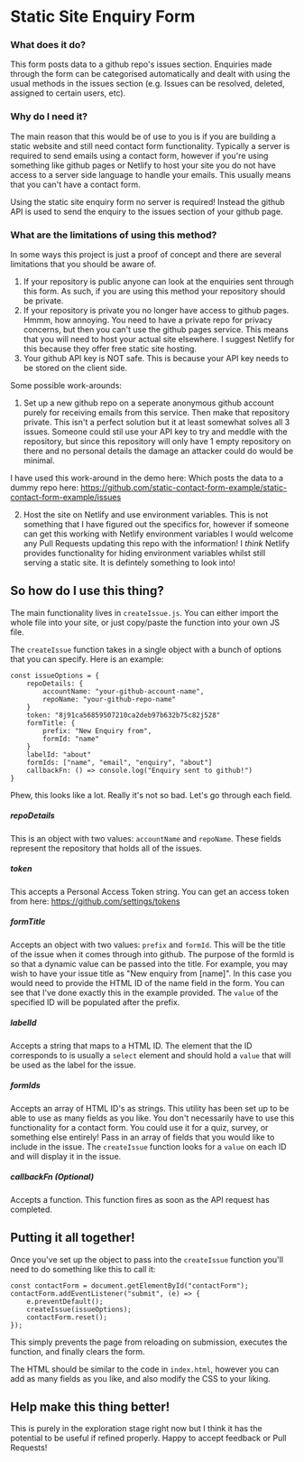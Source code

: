 # Static Site Enquiry Form

### What does it do?

This form posts data to a github repo's issues section. Enquiries made through the form can be categorised automatically and dealt with using the usual methods in the issues section (e.g. Issues can be resolved, deleted, assigned to certain users, etc).

### Why do I need it?

The main reason that this would be of use to you is if you are building a static website and still need contact form functionality. Typically a server is required to send emails using a contact form, however if you're using something like github pages or Netlify to host your site you do not have access to a server side language to handle your emails. This usually means that you can't have a contact form. 

Using the static site enquiry form no server is required! Instead the github API is used to send the enquiry to the issues section of your github page. 

### What are the limitations of using this method?

In some ways this project is just a proof of concept and there are several limitations that you should be aware of.

1. If your repository is public anyone can look at the enquiries sent through this form. As such, if you are using this method your repository should be private.
2. If your repository is private you no longer have access to github pages. Hmmm, how annoying. You need to have a private repo for privacy concerns, but then you can't use the github pages service. This means that you will need to host your actual site elsewhere. I suggest Netlify for this because they offer free static site hosting. 
3. Your github API key is NOT safe. This is because your API key needs to be stored on the client side. 

Some possible work-arounds:

1. Set up a new github repo on a seperate anonymous github account purely for receiving emails from this service. Then make that repository private. This isn't a perfect solution but it at least somewhat solves all 3 issues. Someone could stil use your API key to try and meddle with the repository, but since this repository will only have 1 empty repository on there and no personal details the damage an attacker could do would be minimal. 

I have used this work-around in the demo here:
Which posts the data to a dummy repo here: https://github.com/static-contact-form-example/static-contact-form-example/issues

2. Host the site on Netlify and use environment variables. This is not something that I have figured out the specifics for, however if someone can get this working with Netlify environment variables I would welcome any Pull Requests updating this repo with the information! I *think* Netlify provides functionality for hiding environment variables whilst still serving a static site. It is defintely something to look into!

## So how do I use this thing?

The main functionality lives in `createIssue.js`. You can either import the whole file into your site, or just copy/paste the function into your own JS file. 

The `createIssue` function takes in a single object with a bunch of options that you can specify. Here is an example:

```
const issueOptions = {
    repoDetails: {
        accountName: "your-github-account-name",
        repoName: "your-github-repo-name"
    }
    token: "8j91ca56859507210ca2deb97b632b75c82j528"
    formTitle: {
        prefix: "New Enquiry from",
        formId: "name"
    }
    labelId: "about"
    formIds: ["name", "email", "enquiry", "about"]
    callbackFn: () => console.log("Enquiry sent to github!")
}
```

Phew, this looks like a lot. Really it's not so bad. Let's go through each field.

##### repoDetails

This is an object with two values: `accountName` and `repoName`. These fields represent the repository that holds all of the issues. 

##### token

This accepts a Personal Access Token string. You can get an access token from here: https://github.com/settings/tokens

##### formTitle

Accepts an object with two values: `prefix` and `formId`. This will be the title of the issue when it comes through into github. The purpose of the formId is so that a dynamic value can be passed into the title. For example, you may wish to have your issue title as "New enquiry from [name]". In this case you would need to provide the HTML ID of the name field in the form. You can see that I've done exactly this in the example provided. The `value` of the specified ID will be populated after the prefix.

##### labelId

Accepts a string that maps to a HTML ID. The element that the ID corresponds to is usually a `select` element and should hold a `value` that will be used as the label for the issue.

##### formIds

Accepts an array of HTML ID's as strings. This utility has been set up to be able to use as many fields as you like. You don't necessarily have to use this functionality for a contact form. You could use it for a quiz, survey, or something else entirely! Pass in an array of fields that you would like to include in the issue. The `createIssue` function looks for a `value` on each ID and will display it in the issue.

##### callbackFn (Optional)

Accepts a function. This function fires as soon as the API request has completed.

## Putting it all together!

Once you've set up the object to pass into the `createIssue` function you'll need to do something like this to call it:

```
const contactForm = document.getElementById("contactForm");
contactForm.addEventListener("submit", (e) => {
    e.preventDefault();
    createIssue(issueOptions);
    contactForm.reset();
});
```

This simply prevents the page from reloading on submission, executes the function, and finally clears the form.

The HTML should be similar to the code in `index.html`, however you can add as many fields as you like, and also modify the CSS to your liking. 

## Help make this thing better!

This is purely in the exploration stage right now but I think it has the potential to be useful if refined properly. Happy to accept feedback or Pull Requests!
